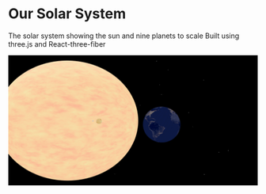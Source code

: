 # Our Solar System
The solar system showing the sun and nine planets to scale
Built using three.js and React-three-fiber

![Sample Render](./render_sample.png?raw=true)